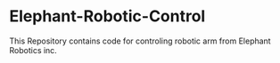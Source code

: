 # Elephant-Robotic-Control
This Repository contains code for controling robotic arm from Elephant Robotics inc. 
